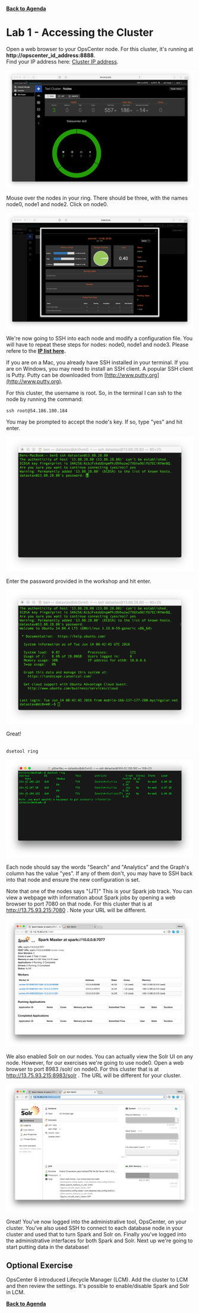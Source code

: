   **[Back to Agenda](./../README.md)**

# Lab 1 - Accessing the Cluster

Open a web browser to your OpsCenter node.
For this cluster, it's running at **http://opscenter_id_address:8888**.   
Find your IP address here: [Cluster IP address](./cluster_ip.md).    

![](./img/lab1-1opscenter.png)

Mouse over the nodes in your ring.  There should be three, with the names node0, node1 and node2.  Click on node0.

![](./img/lab1-3opsdc0vm0ip.png)

We're now going to SSH into each node and modify a configuration file.  You will have to repeat these steps for nodes: node0, node1 and node3. Please refere to the  **[IP list here](./cluster_ip.md).**

If you are on a Mac, you already have SSH installed in your terminal.  If you are on Windows, you may need to install an SSH client.  A popular SSH client is Putty.  Putty can be downloaded from [http://www.putty.org](http://www.putty.org).

For this cluster, the username is root.  So, in the terminal I can ssh to the node by running the command:

```
ssh root@54.186.100.184
```

You may be prompted to accept the node's key.  If so, type "yes" and hit enter.

![](./img/lab1-4sshlogin.png)

Enter the password provided in the workshop and hit enter.

![](./img/lab1-5sshlogin2.png)

Great!

```

dsetool ring

```

![](./img/lab1-8dsetoolstatus_v502.png)

Each node should say the words "Search" and "Analytics" and the Graph's column has the value "yes". If any of them don't, you may have to SSH back into that node and ensure the new configuration is set.

Note that one of the nodes says "(JT)"  This is your Spark job track.  You can view a webpage with information about Spark jobs by opening a web browser to port 7080 on that node.  For this cluster that is at http://13.75.93.215:7080 .  Note your URL will be different.

![](./img/lab1-9sparkjt_v502.png)

We also enabled Solr on our nodes.  You can actually view the Solr UI on any node.  However, for our exercises we're going to use node0.  Open a web browser to port 8983 /solr/ on node0.  For this cluster that is at http://13.75.93.215:8983/solr .  The URL will be different for your cluster.

![](./img/lab1-10solrui_v502.png)

Great!  You've now logged into the administrative tool, OpsCenter, on your cluster.  You've also used SSH to connect to each database node in your cluster and used that to turn Spark and Solr on.  Finally you've logged into the administrative interfaces for both Spark and Solr.  Next up we're going to start putting data in the database!

## Optional Exercise

OpsCenter 6 introduced Lifecycle Manager (LCM).  Add the cluster to LCM and then review the settings.  It's possible to enable/disable Spark and Solr in LCM.

  **[Back to Agenda](./../README.md)**
